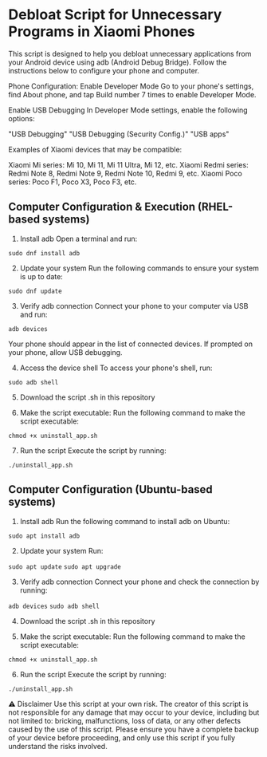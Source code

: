 # Debloat Script for Unnecessary Programs in Xiaomi Phones
This script is designed to help you debloat unnecessary applications from your Android device using adb (Android Debug Bridge). Follow the instructions below to configure your phone and computer.

Phone Configuration:
Enable Developer Mode
Go to your phone's settings, find About phone, and tap Build number 7 times to enable Developer Mode.

Enable USB Debugging
In Developer Mode settings, enable the following options:

"USB Debugging"
"USB Debugging (Security Config.)"
"USB apps"

Examples of Xiaomi devices that may be compatible:

Xiaomi Mi series: Mi 10, Mi 11, Mi 11 Ultra, Mi 12, etc.
Xiaomi Redmi series: Redmi Note 8, Redmi Note 9, Redmi Note 10, Redmi 9, etc.
Xiaomi Poco series: Poco F1, Poco X3, Poco F3, etc.

## Computer Configuration & Execution (RHEL-based systems)
1. Install adb
Open a terminal and run:

```sudo dnf install adb```

2. Update your system
Run the following commands to ensure your system is up to date:

```sudo dnf update```

3. Verify adb connection
Connect your phone to your computer via USB and run:

```adb devices```

Your phone should appear in the list of connected devices. If prompted on your phone, allow USB debugging.

4. Access the device shell
To access your phone's shell, run:

```sudo adb shell```

5. Download the script .sh in this repository

6. Make the script executable:
Run the following command to make the script executable:

```chmod +x uninstall_app.sh```

7. Run the script
Execute the script by running:

```./uninstall_app.sh``` 

## Computer Configuration (Ubuntu-based systems)
1. Install adb
Run the following command to install adb on Ubuntu:

```sudo apt install adb```

2. Update your system
Run:

```sudo apt update```
```sudo apt upgrade```

3. Verify adb connection
Connect your phone and check the connection by running:

```adb devices```
```sudo adb shell```

4. Download the script .sh in this repository

5. Make the script executable:
Run the following command to make the script executable:

```chmod +x uninstall_app.sh```

6. Run the script
Execute the script by running:

```./uninstall_app.sh``` 

⚠️ Disclaimer
Use this script at your own risk.
The creator of this script is not responsible for any damage that may occur to your device, including but not limited to: bricking, malfunctions, loss of data, or any other defects caused by the use of this script. Please ensure you have a complete backup of your device before proceeding, and only use this script if you fully understand the risks involved.
